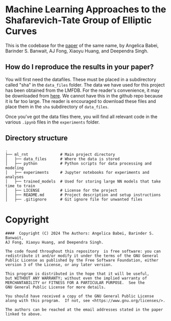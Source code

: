 # Machine Learning Approaches to the Shafarevich-Tate Group of Elliptic Curves

This is the codebase for the [paper](link) of the same name, by Angelica Babei, Barinder S. Banwait, AJ Fong, Xiaoyu Huang, and Deependra Singh.

## How do I reproduce the results in your paper?

You will first need the datafiles. These must be placed in a subdirectory called "sha" in the `data_files` folder. The data we have used for this project has been obtained from the LMFDB. For the reader's convenience, it may be downloaded from [here](link). We cannot have this in the github repo because it is far too large. The reader is encouraged to download these files and place them in the `sha` subdirectory of `data_files`.

Once you've got the data files there, you will find all relevant code in the various `.ipynb` files in the `experiments` folder.

## Directory structure

```
.
├── ml_rnt              # Main project directory
│   ├── data_files      # Where the data is stored
│   ├── python          # Python scripts for data processing and modeling
│   ├── experiments     # Jupyter notebooks for experiments and analyses
│   ├── trained_models  # Used for storing large NN models that take time to train
│   ├── LICENSE         # License for the project
│   ├── README.md       # Project description and setup instructions
│   ├── .gitignore      # Git ignore file for unwanted files
```

# Copyright

    ####  Copyright (C) 2024 The Authors: Angelica Babei, Barinder S. Banwait,
    AJ Fong, Xiaoyu Huang, and Deependra Singh.

    The code found throughout this repository  is free software: you can
    redistribute it and/or modify it under the terms of the GNU General
    Public License as published by the Free Software Foundation, either
    version 3 of the License, or any later version.

    This program is distributed in the hope that it will be useful,
    but WITHOUT ANY WARRANTY; without even the implied warranty of
    MERCHANTABILITY or FITNESS FOR A PARTICULAR PURPOSE.  See the
    GNU General Public License for more details.

    You should have received a copy of the GNU General Public License
    along with this program.  If not, see <https://www.gnu.org/licenses/>.

    The authors can be reached at the email addresses stated in the paper
    linked to above.